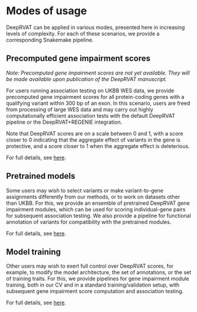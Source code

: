 # Modes of usage

DeepRVAT can be applied in various modes, presented here in increasing levels of complexity. For each of these scenarios, we provide a corresponding Snakemake pipeline.

## Precomputed gene impairment scores

_Note: Precomputed gene impairment scores are not yet available. They will be made available upon publication of the DeepRVAT manuscript._ 

For users running association testing on UKBB WES data, we provide precomputed gene impairment scores for all protein-coding genes with a qualifying variant within 300 bp of an exon. In this scenario, users are freed from processing of large WES data and may carry out highly computationally efficient association tests with the default DeepRVAT pipeline or the DeepRVAT+REGENIE integration.

Note that DeepRVAT scores are on a scale between 0 and 1, with a score closer to 0 indicating that the aggregate effect of variants in the gene is protective, and a score closer to 1 when the aggregate effect is deleterious.

For full details, see [here](precomputed_burdens).

## Pretrained models

Some users may wish to select variants or make variant-to-gene assignments differently from our methods, or to work on datasets other than UKBB. For this, we provide an ensemble of pretrained DeepRVAT gene impairment modules, which can be used for scoring individual-gene pairs for subsequent association testing. We also provide a pipeline for functional annotation of variants for compatibility with the pretrained modules.

For full details, see [here](pretrained_models).

## Model training

Other users may wish to exert full control over DeepRVAT scores, for example, to modify the model architecture, the set of annotations, or the set of training traits. For this, we provide pipelines for gene impairment module training, both in our CV and in a standard training/validation setup, with subsequent gene impairment score computation and association testing.

For full details, see [here](training_association).
